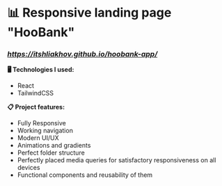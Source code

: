 
# 📊 Responsive landing page "HooBank" 
### *https://itshliakhov.github.io/hoobank-app/*
**🖥 Technologies I used:**  
* React
* TailwindCSS


**📋 Project features:**
* Fully Responsive
* Working navigation
* Modern UI/UX
* Animations and gradients
* Perfect folder structure
* Perfectly placed media queries for satisfactory responsiveness on all devices
* Functional components and reusability of them

 

